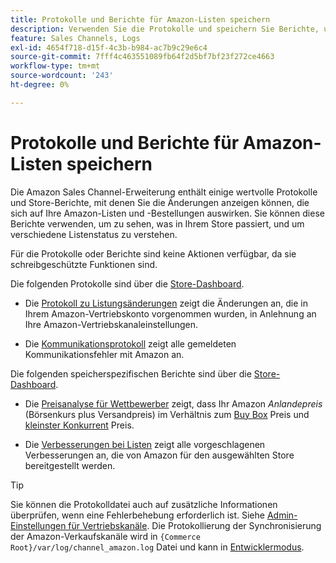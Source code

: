 ```yaml
---
title: Protokolle und Berichte für Amazon-Listen speichern
description: Verwenden Sie die Protokolle und speichern Sie Berichte, um zu sehen, was in Ihrem Adobe Commerce- oder Magento Open Source-Store und in Ihren Amazon Marketplace-Listen passiert.
feature: Sales Channels, Logs
exl-id: 4654f718-d15f-4c3b-b984-ac7b9c29e6c4
source-git-commit: 7fff4c463551089fb64f2d5bf7bf23f272ce4663
workflow-type: tm+mt
source-wordcount: '243'
ht-degree: 0%

---
```


# Protokolle und Berichte für Amazon-Listen speichern

Die Amazon Sales Channel-Erweiterung enthält einige wertvolle Protokolle und Store-Berichte, mit denen Sie die Änderungen anzeigen können, die sich auf Ihre Amazon-Listen und -Bestellungen auswirken. Sie können diese Berichte verwenden, um zu sehen, was in Ihrem Store passiert, und um verschiedene Listenstatus zu verstehen.

Für die Protokolle oder Berichte sind keine Aktionen verfügbar, da sie schreibgeschützte Funktionen sind.

Die folgenden Protokolle sind über die [Store-Dashboard](./amazon-store-dashboard.md).

- Die [Protokoll zu Listungsänderungen](./listing-changes-log.md) zeigt die Änderungen an, die in Ihrem Amazon-Vertriebskonto vorgenommen wurden, in Anlehnung an Ihre Amazon-Vertriebskanaleinstellungen.

- Die [Kommunikationsprotokoll](./communication-errors-log.md) zeigt alle gemeldeten Kommunikationsfehler mit Amazon an.

Die folgenden speicherspezifischen Berichte sind über die [Store-Dashboard](./amazon-store-dashboard.md).

- Die [Preisanalyse für Wettbewerber](./competitive-price-analysis.md) zeigt, dass Ihr Amazon _Anlandepreis_ (Börsenkurs plus Versandpreis) im Verhältnis zum [Buy Box](./buy-box-competitor-pricing.md) Preis und [kleinster Konkurrent](./lowest-competitor-pricing.md) Preis.

- Die [Verbesserungen bei Listen](./listing-improvements.md) zeigt alle vorgeschlagenen Verbesserungen an, die von Amazon für den ausgewählten Store bereitgestellt werden.

>[!TIP]
>
>Sie können die Protokolldatei auch auf zusätzliche Informationen überprüfen, wenn eine Fehlerbehebung erforderlich ist. Siehe [Admin-Einstellungen für Vertriebskanäle](./sales-channel-settings.md). Die Protokollierung der Synchronisierung der Amazon-Verkaufskanäle wird in `{Commerce Root}/var/log/channel_amazon.log` Datei und kann in [Entwicklermodus](https://experienceleague.adobe.com/docs/commerce-admin/systems/tools/developer-tools.html#operation-modes).

